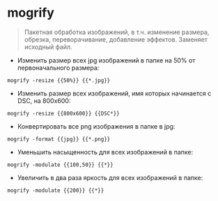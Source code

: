 # mogrify

> Пакетная обработка изображений, в т.ч. изменение размера, обрезка, переворачивание, добавление эффектов. Заменяет исходный файл.

- Изменить размер всех jpg изображений в папке на 50% от первоначального размера:

`mogrify -resize {{50%}} {{*.jpg}}`

- Изменить размер всех изображений, имя которых начинается с DSC, на 800x600:

`mogrify -resize {{800x600}} {{DSC*}}`

- Конвертировать все png изображения в папке в jpg:

`mogrify -format {{jpg}} {{*.png}}`

- Уменьшить насыщенность для всех изображений в папке:

`mogrify -modulate {{100,50}} {{*}}`

- Увеличить в два раза яркость для всех изображений в папке:

`mogrify -modulate {{200}} {{*}}`
